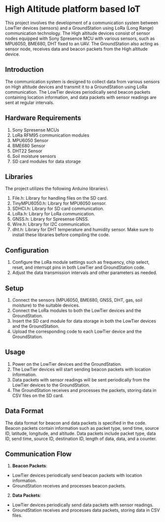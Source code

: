 # High Altitude platform based IoT
This project involves the development of a communication system between LowTier devices (sensors) and a GroundStation using LoRa (Long Range) communication technology.  The High altitude devices consist of sensor nodes equipped with Sony Spresence MCU with various sensors, such as MPU6050, BME680,  DHT fixed to an UAV. The GroundStation also acting as sensor node, receives data and beacon packets from the High altitude device.


## Introduction
The communication system is designed to collect data from various sensors on High altitude devices and transmit it to a GroundStation using LoRa communication. The LowTier devices periodically send beacon packets containing location information, and data packets with sensor readings are sent at regular intervals.

## Hardware Requirements
1. Sony Spresense MCUs
2. LoRa RFM95 communication modules
3. MPU6050 Sensor 
4. BME680 Sensor
5. DHT22 Sensor
6. Soil moisture sensors
7. SD card modules for data storage

## Libraries
The project utilizes the following Arduino libraries:\

1. File.h: Library for handling files on the SD card.
2. TinyMPU6050.h: Library for MPU6050 sensor.
3. SDHCI.h: Library for SD card communication.
4. LoRa.h: Library for LoRa communication.
5. GNSS.h: Library for Spresense GNSS.
6. Wire.h: Library for I2C communication.
7. dht.h: Library for DHT temperature and humidity sensor.
Make sure to install these libraries before compiling the code.

## Configuration
1. Configure the LoRa module settings such as frequency, chip select, reset, and interrupt pins in both LowTier and GroundStation code.
2. Adjust the data transmission intervals and other parameters as needed.

## Setup
1. Connect the sensors (MPU6050, BME680, GNSS, DHT, gas, soil moisture) to the suitable devices.
2. Connect the LoRa modules to both the LowTier devices and the GroundStation.
3. Insert the SD card module for data storage in both the LowTier devices and the GroundStation.
4. Upload the corresponding code to each LowTier device and the GroundStation.

## Usage
1. Power on the LowTier devices and the GroundStation.
2. The LowTier devices will start sending beacon packets with location information.
3. Data packets with sensor readings will be sent periodically from the LowTier devices to the GroundStation.
4. The GroundStation receives and processes the packets, storing data in CSV files on the SD card.

## Data Format
The data format for beacon and data packets is specified in the code. Beacon packets contain information such as packet type, send time, source ID, latitude, longitude, and altitude. Data packets include packet type, data ID, send time, source ID, destination ID, length of data, data, and a counter.

## Communication Flow
1. **Beacon Packets**:
- LowTier devices periodically send beacon packets with location information.
- GroundStation receives and processes beacon packets.

2. **Data Packets**:
- LowTier devices periodically send data packets with sensor readings.
- GroundStation receives and processes data packets, storing data in CSV files.







